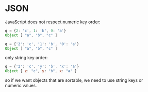 JSON
=====

JavaScript does not respect numeric key order:

~~~js
q = {2: 'c', 1: 'b', 0: 'a'}
Object [ "a", "b", "c" ]

q = {'2': 'c', '1': 'b', '0': 'a'}
Object [ "a", "b", "c" ]
~~~

only string key order:

~~~js
q = {'z': 'c', 'y': 'b', 'x': 'a'}
Object { z: "c", y: "b", x: "a" }
~~~

so if we want objects that are sortable, we need to use string keys or numeric
values.
